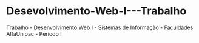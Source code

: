 # Desevolvimento-Web-I---Trabalho
Trabalho - Desenvolvimento Web I - Sistemas de Informação - Faculdades AlfaUnipac - Período I
